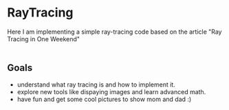 # RayTracing
Here I am implementing a simple ray-tracing code based on the article "Ray Tracing in One Weekend"<br/>
<br/>
## Goals
* understand what ray tracing is and how to implement it.<br/>
* explore new tools like dispaying images and learn advanced math.<br/>
* have fun and get some cool pictures to show mom and dad :)
